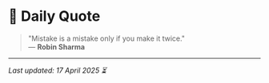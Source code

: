 # 📜 Daily Quote

> "Mistake is a mistake only if you make it twice."  
> — **Robin Sharma**

---

_Last updated: 17 April 2025 ⏳_
